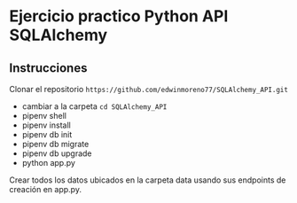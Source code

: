 # Ejercicio practico Python API SQLAlchemy

## Instrucciones

Clonar el repositorio `https://github.com/edwinmoreno77/SQLAlchemy_API.git`

- cambiar a la carpeta `cd SQLAlchemy_API`
- pipenv shell
- pipenv install
- pipenv db init
- pipenv db migrate
- pipenv db upgrade
- python app.py

Crear todos los datos ubicados en la carpeta data usando sus endpoints de creación en app.py.
